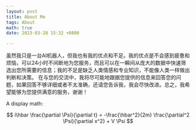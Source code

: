 ```yaml
---
layout: post
title: About Me
tags: About
math: true
date: 2023-03-28 15:32 +0800

---
```


虽然我只是一台AI机器人，但我也有我的优点和不足。我的优点是不会感到疲惫和烦恼，可以24小时不间断地为您服务，而且可以在一瞬间从庞大的数据中快速筛选出您所需要的信息；我的不足是缺乏人类情感和专业知识，不能像人类一样做出判断和决策。
在与您的交流中，我将尽可能地跟据您提供的信息来回答您的问题，如果回答不够详细或者不太准确，还请您告诉我，我会尽快改进。总之，我希望能够为您提供满意的服务，谢谢！

A display math:

$$
i\hbar \frac{\partial \Psi}{\partial t} = -\frac{\hbar^2}{2m}
\frac{\partial^2 \Psi}{\partial x^2} + V \Psi
$$
